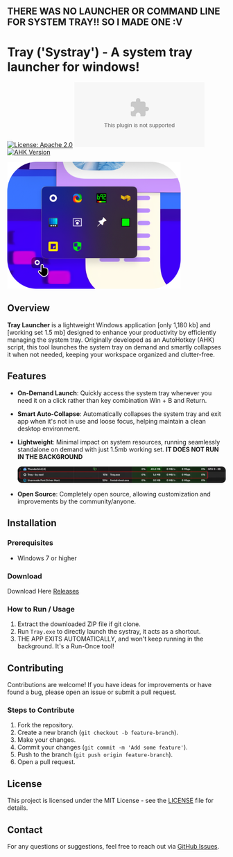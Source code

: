 ## THERE WAS NO LAUNCHER OR COMMAND LINE FOR SYSTEM TRAY!! SO I MADE ONE :V


# Tray ('Systray') - A system tray launcher for windows!

[![License: Apache 2.0](https://img.shields.io/badge/License-Apache%202.0-blue.svg)](https://opensource.org/licenses/Apache-2.0)
[![Downloads](https://img.shields.io/github/downloads/naxl/tray/tree/main/Releases/Tray.exe)](https://github.com/naxl/tray/releases)
[![AHK Version](https://img.shields.io/badge/AHK-1.1.37.2-green.svg)](https://www.autohotkey.com/)


<img src="Resources/preview.png" alt="Screenshot" width="400">

## Overview

**Tray Launcher** is a lightweight Windows application [only 1,180 kb] and [working set 1.5 mb] designed to enhance your productivity by efficiently managing the system tray. Originally developed as an AutoHotkey (AHK) script, this tool launches the system tray on demand and smartly collapses it when not needed, keeping your workspace organized and clutter-free.

## Features

- **On-Demand Launch**: Quickly access the system tray whenever you need it on a click rather than key combination Win + B and Return.
- **Smart Auto-Collapse**: Automatically collapses the system tray and exit app when it's not in use and loose focus, helping maintain a clean desktop environment.
- **Lightweight**: Minimal impact on system resources, running seamlessly standalone on demand with just 1.5mb working set.
   **IT DOES NOT RUN IN THE BACKGROUND**

  <img src="Resources/working-set.png" alt="Screenshot" width="600">
   
- **Open Source**: Completely open source, allowing customization and improvements by the community/anyone.

## Installation

### Prerequisites

- Windows 7 or higher

### Download

Download Here [Releases](https://github.com/naxl/tray/releases)

### How to Run / Usage

1. Extract the downloaded ZIP file if git clone.
2. Run `Tray.exe` to directly launch the systray, it acts as a shortcut.
3. THE APP EXITS AUTOMATICALLY, and won't keep running in the background. It's a Run-Once tool!

## Contributing

Contributions are welcome! If you have ideas for improvements or have found a bug, please open an issue or submit a pull request.

### Steps to Contribute

1. Fork the repository.
2. Create a new branch (`git checkout -b feature-branch`).
3. Make your changes.
4. Commit your changes (`git commit -m 'Add some feature'`).
5. Push to the branch (`git push origin feature-branch`).
6. Open a pull request.

## License

This project is licensed under the MIT License - see the [LICENSE](https://github.com/naxl/tray/blob/main/LICENSE) file for details.

## Contact

For any questions or suggestions, feel free to reach out via [GitHub Issues](https://github.com/yourusername/system-tray-launcher/issues).
